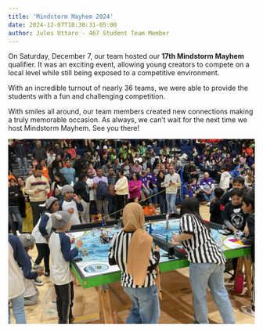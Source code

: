 ```yaml
---
title: 'Mindstorm Mayhem 2024'
date: 2024-12-07T18:38:31-05:00
author: Jules Uttaro - 467 Student Team Member
---
```

On Saturday, December 7, our team hosted our **17th Mindstorm Mayhem** qualifier. It was an exciting event, allowing young creators to compete on a local level while still being exposed to a competitive environment.

With an incredible turnout of nearly 36 teams, we were able to provide the students with a fun and challenging competition.

With smiles all around, our team members created new connections making a truly memorable occasion. As always, we can’t wait for the next time we host Mindstorm Mayhem. See you there!

![mindstorm-match](mindstorm-match.jpg)